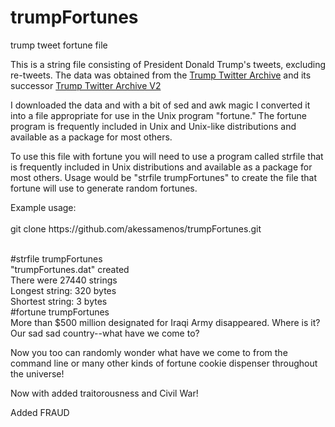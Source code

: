 # trumpFortunes
trump tweet fortune file


This is a string file consisting of President Donald Trump's tweets, excluding re-tweets. The data was obtained from the <a href="http://www.trumptwitterarchive.com/">Trump Twitter Archive</a> and its successor <a href="https://www.thetrumparchive.com">Trump Twitter Archive V2</a>
<p>I downloaded the data and with a bit of sed and awk magic I converted it into a file appropriate for use in the Unix program "fortune." The fortune program is frequently included in Unix and Unix-like distributions and available as a package for most others. <p>
 <p>To use this file with fortune you will need to use a program called strfile that is frequently included in Unix distributions and available as a package for most others. Usage would be "strfile trumpFortunes" to create the file that fortune will use to generate random fortunes. <p>
  Example usage:<br> 
 <br> 
 git clone https://github.com/akessamenos/trumpFortunes.git<br> <br> 
 
#strfile trumpFortunes<br> 
"trumpFortunes.dat" created<br> 
There were 27440 strings<br> 
Longest string: 320 bytes<br> 
Shortest string: 3 bytes<br> 
#fortune trumpFortunes<br> 
More than $500 million designated for Iraqi Army disappeared. Where is it? Our sad sad country--what have we come to?<br> 

<p>Now you too can randomly wonder what have we come to from the command line or many other kinds of fortune cookie dispenser throughout the universe!</p>

<p>Now with added traitorousness and Civil War!</p>

<p>Added FRAUD</p>
